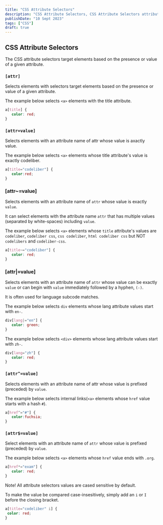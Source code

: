 ```yaml
---
title: "CSS Attribute Selectors"
description: "CSS Attribute Selectors, CSS Attribute Selectors attribute selectors target elements,"
publishDate: "10 Sept 2023"
tags: ["CSS"]
draft: true
---
```


## CSS Attribute Selectors

The CSS attribute selectors target elements based on the presence or value of a given attribute.

### `[attr]`

Selects elements with selectors target elements based on the presence or value of a given attribute.

The example below selects `<a>` elements with the title attribute.

```CSS
a[title] {
   color: red;
}
```

### `[attr=value]`

Selects elements with an attribute name of attr whose value is axactly value.

The example below selects `<a>` elements whose title attribute's value is exactly codeliber.

```CSS
a[title="codeliber"] {
   color:red;
}
```

### [attr~=value]

Selects elements with an attribute name of `attr` whose value is exactly `value`.

It can select elements with the attribute name `attr` that has multiple values (separated by white-spaces) including `value`.

The example below selects `<a>` elements whose `title` attribute's values are `codeliber`, `codeliber css`, `css codeliber`, `html codeliber css` but NOT `codelibers` and `codeliber-css`.

```CSS
a[title~="codeliber"] {
   color: red;
}
```

### [attr|=value]

Selects elements with an attribute name of `attr` whose value can be exactly `value` or can begin with `value` immediately followed by a hyphen, `(-)`.

It is often used for language subcode matches.

The example below selects `div` elements whose lang attribute values start with `en-`.

```CSS
div[lang|="en"] {
   color: green;
}
```

The example below selects `<div>` elements whose lang attribute values start with `zh-`.

```CSS
div[lang="zh"] {
   color: red;
}
```

### `[attr^=value]`

Selects elements with an attribute name of attr whose value is prefixed (preceded) by `value`.

The example below selects internal links(`<a>` elements whose `href` value starts with a hash `#`).

```CSS
a[href^="#"] {
   color:fuchsia;
}
```

### `[attr$=value]`

Select elements with an attribute name of `attr` whose value is prefixed (preceded) by `value`.

The example below selects `<a>` elements whose `href` value ends with `.org`.

```CSS
a[href*="exam"] {
   color: red;
}
```

Note! All attribute selectors values are cased sensitive by default.

To make the value be compared case-insesitively, simply add an `i` or `I` before the closing bracket.

```CSS
a[title="codeliber" i] {
 color: red;
}
```

